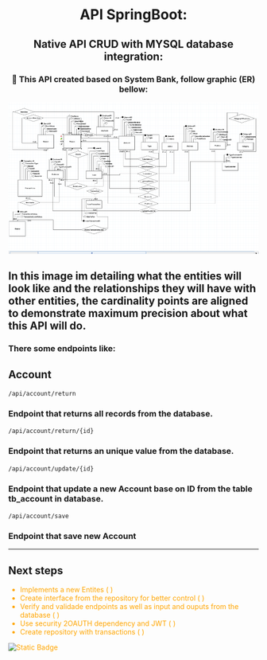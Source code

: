 
<div style="text-align:center" >

# API SpringBoot:
##  Native API CRUD with MYSQL database integration:
### 🍃 This API created based on System Bank, follow graphic (ER) bellow:
</div>
<img src="./project/src/main/resources/assets/Captura de tela 2024-06-27 171038.png">

## In this image im detailing what the entities will look like and the relationships they will have with other entities, the cardinality points are aligned to demonstrate maximum precision about what this API will do.

### There some endpoints like:
## Account 
````
/api/account/return 
````
### Endpoint that returns all records from the database.



````
/api/account/return/{id}
````
### Endpoint that returns an unique value from the database.

````
/api/account/update/{id}
````
### Endpoint that update a new Account base on ID from the table tb_account in database.

````
/api/account/save 
````
### Endpoint that save new Account
----------------------------------------------------
## Next steps 
<div style="color:orange">

* Implements a new Entites ( )
* Create interface from the repository for better control ( )
* Verify and validade endpoints as well as input and ouputs from the database ( )
* Use security 2OAUTH dependency and JWT ( )
* Create repository with transactions ( ) 


![Static Badge](https://img.shields.io/badge/Build-onProcess-green)




